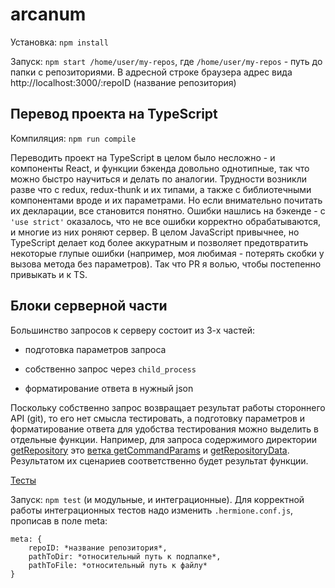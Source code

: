 # arcanum
 
Установка: `npm install`

Запуск: `npm start /home/user/my-repos`, где `/home/user/my-repos` - путь до папки с репозиториями. В адресной строке браузера адрес вида http://localhost:3000/:repoID (название репозитория)

## Перевод проекта на TypeScript

Компиляция: `npm run compile`

Переводить проект на TypeScript в целом было несложно - и компоненты React, и функции бэкенда довольно однотипные, так что можно быстро научиться и делать по аналогии. Трудности возникли разве что с redux, redux-thunk и их типами, а также с библиотечными компонентами вроде <Router /> и их параметрами. Но если внимательно почитать их декларации, все становится понятно.
Ошибки нашлись на бэкенде - с `'use strict'` оказалось, что не все ошибки корректно обрабатываются, и многие из них роняют сервер.
В целом JavaScript привычнее, но TypeScript делает код более аккуратным и позволяет предотвратить некоторые глупые ошибки (например, моя любимая - потерять скобки у вызова метода без параметров). Так что PR я волью, чтобы постепенно привыкать и к TS.

## Блоки серверной части

Большинство запросов к серверу состоит из 3-х частей:

- подготовка параметров запроса

- собственно запрос через `child_process`

- форматирование ответа в нужный json

Поскольку собственно запрос возвращает результат работы стороннего API (git), то его нет смысла тестировать, а подготовку параметров и форматирование ответа для удобства тестирования можно выделить в отдельные функции. Например, для запроса содержимого директории [getRepository](https://github.com/wwwildcat/arcanum/blob/tests/src/server/callbacks/getRepository/getRepository.js) это [ветка getCommandParams](https://github.com/wwwildcat/arcanum/blob/tests/src/server/callbacks/getCommandParams.js#L11) и [getRepositoryData](https://github.com/wwwildcat/arcanum/blob/tests/src/server/callbacks/getRepository/getRepositoryData.js). Результатом их сценариев соответственно будет результат функции.

[Тесты](https://github.com/wwwildcat/arcanum/tree/tests/tests)

Запуск: `npm test` (и модульные, и интеграционные). Для корректной работы интеграционных тестов надо изменить `.hermione.conf.js`, прописав в поле meta:
```
meta: {
	repoID: *название репозитория*,
	pathToDir: *относительный путь к подпапке*,
	pathToFile: *относительный путь к файлу*
}
```